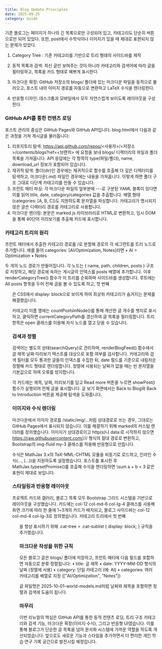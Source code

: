 ```yaml
---
title: Blog Update Principles
date: 2025-09-25
category: Guide
---
```

기존 블로그는 페이지가 하나의 긴 목록으로만 구성되어 있고, 카테고리도 단순히 버튼으로만 되어 있었다. 또한, post에서 수학식이나 이미지가 있을 때 제대로 표현되지 않는 문제가 있었다. 

1. Category Tree : 기존 카테고리를 기반으로 트리 형태의 사이드바를 제작

2.	동적 목록과 검색: 최신 글만 보여주는 것이 아니라 카테고리와 검색어에 따라 글을 필터링하고, 목록을 카드 형태로 예쁘게 표시한다.
3.	마크다운 확장: GitHub 저장소의 blogs/ 폴더에 있는 마크다운 파일을 동적으로 불러오고, 포스트 내의 이미지 경로를 자동으로 변환하고 LaTeX 수식을 렌더링한다.
4.	반응형 디자인: 데스크톱과 모바일에서 모두 자연스럽게 보이도록 레이아웃을 구성한다.

### GitHub API를 통한 컨텐츠 로딩

포스트 관리의 중심은 GitHub Pages와 GitHub API입니다. blog.html에서 다음과 같은 과정을 거쳐 게시글을 불러옵니다:
1.	리포지토리 탐색: https://api.github.com/repos/<사용자>/<저장소>/contents/blogs?ref=<브랜치> 에 요청을 보내 blogs/ 디렉터리의 파일과 폴더 목록을 가져옵니다. API 응답에는 각 항목의 type(파일/폴더), name, download_url 정보가 포함되어 있습니다.
2.	재귀적 탐색: 폴더(dir)인 경우에는 재귀적으로 함수를 호출해 더 깊은 디렉터리를 탐색하고, 마크다운(.md) 파일인 경우에는 내용을 가져옵니다. 이렇게 하면 폴더 구조 그대로 다단계 카테고리를 만들 수 있습니다.
3.	프런트 매터 파싱: 각 마크다운 파일의 앞부분에 ---로 구분된 YAML 블록이 있다면 이를 읽어 title, date, category/categories 값을 추출합니다. 배열 형태(categories: [A, B, C])도 지원하도록 문자열을 파싱합니다. 카테고리가 명시되지 않은 글은 디렉터리 경로를 카테고리로 사용합니다.
4.	마크다운 렌더링: 본문은 marked.js 라이브러리로 HTML로 변환하고, 임시 DOM을 통해 40단어 미리보기를 추출해 카드에 표시합니다.

### 카테고리 트리의 원리

프런트 매터에서 추출한 카테고리 경로를 /로 분할해 경로의 각 세그먼트를 트리 노드로 추가합니다. 예를 들어 categories: [AI/Optimization, Notes]라면
	•	AI > Optimization
	•	Notes

두 개의 노드 경로가 만들어집니다. 각 노드는 { name, path, children, posts } 구조로 저장하고, 해당 경로에 속하는 게시글의 인덱스를 posts 배열에 추가합니다. 이후 renderCategoryTree() 함수가 이 트리를 순회하며 사이드바를 생성합니다. 루트에는 All posts 항목을 두어 전체 글을 볼 수 있도록 하고, 첫 번째 <ul>은 CSS에서 display: block으로 보이게 하여 최상위 카테고리가 숨겨지는 문제를 해결했습니다.

카테고리 이름 옆에는 countPostsInNode()를 통해 계산한 글 개수를 뱃지로 표시하고, 클릭하면 currentCategoryPath를 갱신하여 글 목록을 필터링합니다. 트리 항목은 open 클래스를 이용해 자식 노드를 열고 닫을 수 있습니다.

### 검색과 정렬

검색어는 별도의 상태(searchQuery)로 관리하며, renderBlogFeed() 함수에서 글 제목·날짜·미리보기 텍스트를 대상으로 포함 여부를 검사합니다. 카테고리와 검색 필터를 모두 통과한 글들의 인덱스를 수집한 뒤, date 필드를 기준으로 내림차순 정렬해 카드 형태로 렌더링합니다. 정렬에 사용되는 날짜가 없을 때는 빈 문자열을 기본값으로 하여 오류를 방지합니다.

각 카드에는 제목, 날짜, 미리보기를 담고 Read more 버튼을 누르면 showPost() 함수가 실행되어 전체 글을 표시합니다. 글 보기 화면에서는 Back to Blog와 Back to Introduction 버튼을 제공해 탐색을 도와줍니다.

### 이미지와 수식 렌더링

마크다운에서 이미지 경로를 /static/img/...처럼 상대경로로 쓰는 경우, 그대로는 GitHub Pages에서 표시되지 않습니다. 이를 해결하기 위해 marked의 커스텀 렌더러를 정의했습니다. 이미지가 상대경로이고 http(s)나 data:로 시작하지 않으면 https://raw.githubusercontent.com/<username>/<repo>/<branch>/<path> 형식의 절대 경로로 변환하고, Bootstrap의 img-fluid my-3 클래스를 적용해 반응형으로 만듭니다.

수식은 MathJax 3.x의 TeX-MML-CHTML 모듈을 비동기로 로드하고, 인라인 수식($...$, \(...\))을 지원하도록 설정했습니다. 포스트를 표시한 후 MathJax.typesetPromise()를 호출해 수식을 렌더링하면 \sum a + b = 3 같은 표현이 제대로 보입니다.

### 스타일링과 반응형 레이아웃

프로젝트 카드와 갤러리, 블로그 목록 모두 Bootstrap 그리드 시스템을 기반으로 레이아웃을 구성했습니다. 카드에는 col-12 col-md-6 col-lg-4 클래스를 사용해 화면 크기에 따라 한 줄에 1~3개의 카드가 배치되고, 블로그 사이드바는 col-12 col-md-4 col-lg-3로 정의했습니다. 카테고리 트리에서 첫 번째 <ul>을 항상 표시하기 위해 .cat-tree > .cat-sublist { display: block; } 규칙을 추가했습니다.

### 마크다운 작성을 위한 규칙

모든 블로그 글은 blogs/ 폴더에 저장하고, 프런트 매터에 다음 필드를 포함하면 자동으로 분류·정렬됩니다:
	•	title: 글 제목
	•	date: YYYY-MM-DD 형식의 날짜 (정렬에 사용)
	•	category: 단일 카테고리 (예: AI)
	•	categories: 여러 카테고리를 배열로 지정 (["AI/Optimization", "Notes"])

글 파일명은 2025-10-01-world-models.md처럼 날짜와 제목을 포함하면 정렬과 검색에 도움이 됩니다.

### 마무리

이번 리뉴얼의 핵심은 GitHub API를 통한 동적 컨텐츠 로딩, 트리 구조 카테고리와 검색 기능, 마크다운 확장(이미지·수식), 그리고 반응형 UI였습니다. 이를 통해 블로그가 단순한 글 목록을 넘어 문서화 시스템에 가까운 역할을 하도록 개선되었습니다. 앞으로도 새로운 기능과 스타일을 추가하면서 더 편리한 개인 학습·연구 기록 공간으로 발전시킬 예정입니다.